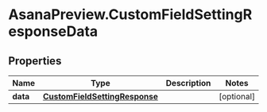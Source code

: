 # AsanaPreview.CustomFieldSettingResponseData

## Properties
Name | Type | Description | Notes
------------ | ------------- | ------------- | -------------
**data** | [**CustomFieldSettingResponse**](CustomFieldSettingResponse.md) |  | [optional] 
